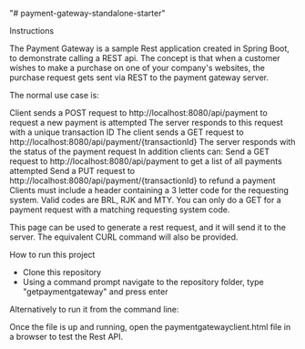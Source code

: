 "# payment-gateway-standalone-starter" 

Instructions

The Payment Gateway is a sample Rest application created in Spring Boot, to demonstrate calling a REST api. The concept is that when a customer wishes to make a purchase on one of your company's websites, the purchase request gets sent via REST to the payment gateway server.

The normal use case is:

Client sends a POST request to http://localhost:8080/api/payment to request a new payment is attempted
The server responds to this request with a unique transaction ID
The client sends a GET request to http://localhost:8080/api/payment/{transactionId}
The server responds with the status of the payment request
In addition clients can:
Send a GET request to http://localhost:8080/api/payment to get a list of all payments attempted
Send a PUT request to http://localhost:8080/api/payment/{transactionId} to refund a payment
Clients must include a header containing a 3 letter code for the requesting system. Valid codes are BRL, RJK and MTY. You can only do a GET for a payment request with a matching requesting system code.

This page can be used to generate a rest request, and it will send it to the server. The equivalent CURL command will also be provided.

How to run this project
- Clone this repository
- Using a command prompt navigate to the repository folder, type "getpaymentgateway" and press enter

Alternatively to run it from the command line:

Once the file is up and running, open the paymentgatewayclient.html file in a browser to test the Rest API.
